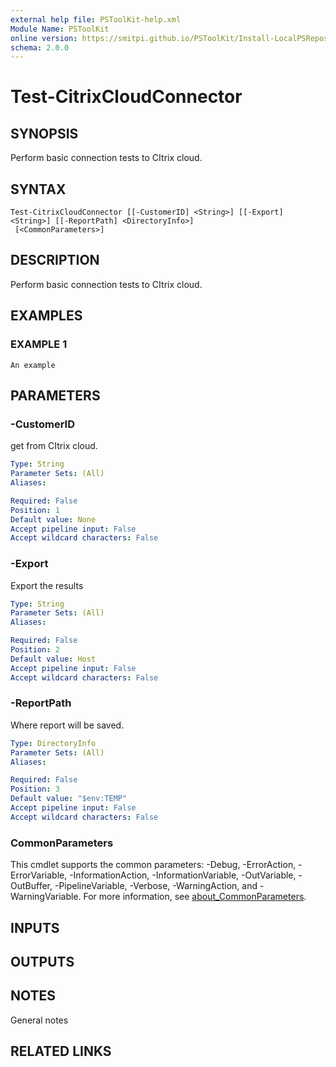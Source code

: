 ```yaml
---
external help file: PSToolKit-help.xml
Module Name: PSToolKit
online version: https://smitpi.github.io/PSToolKit/Install-LocalPSRepository
schema: 2.0.0
---
```


# Test-CitrixCloudConnector

## SYNOPSIS
Perform basic connection tests to CItrix cloud.

## SYNTAX

```
Test-CitrixCloudConnector [[-CustomerID] <String>] [[-Export] <String>] [[-ReportPath] <DirectoryInfo>]
 [<CommonParameters>]
```

## DESCRIPTION
Perform basic connection tests to CItrix cloud.

## EXAMPLES

### EXAMPLE 1
```
An example
```

## PARAMETERS

### -CustomerID
get from CItrix cloud.

```yaml
Type: String
Parameter Sets: (All)
Aliases:

Required: False
Position: 1
Default value: None
Accept pipeline input: False
Accept wildcard characters: False
```

### -Export
Export the results

```yaml
Type: String
Parameter Sets: (All)
Aliases:

Required: False
Position: 2
Default value: Host
Accept pipeline input: False
Accept wildcard characters: False
```

### -ReportPath
Where report will be saved.

```yaml
Type: DirectoryInfo
Parameter Sets: (All)
Aliases:

Required: False
Position: 3
Default value: "$env:TEMP"
Accept pipeline input: False
Accept wildcard characters: False
```

### CommonParameters
This cmdlet supports the common parameters: -Debug, -ErrorAction, -ErrorVariable, -InformationAction, -InformationVariable, -OutVariable, -OutBuffer, -PipelineVariable, -Verbose, -WarningAction, and -WarningVariable. For more information, see [about_CommonParameters](http://go.microsoft.com/fwlink/?LinkID=113216).

## INPUTS

## OUTPUTS

## NOTES
General notes

## RELATED LINKS
